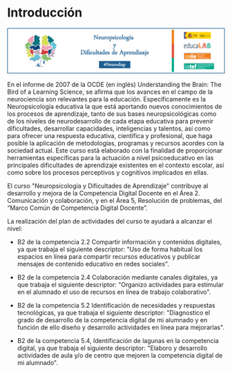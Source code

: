 # Introducción

[![Banner del curso del INTEF](img/Neuropsicologia_Tutorizado_Banner600x125.png)](http://formacion.educalab.es/course/view.php?id=470)


En el informe de 2007 de la OCDE (en inglés) Understanding the Brain: The Bird of a Learning Science, se afirma que los avances en el campo de la neurociencia son relevantes para la educación. Específicamente es la Neuropsicología educativa la que está aportando nuevos conocimientos de los procesos de aprendizaje, tanto de sus bases neuropsicológicas como de los niveles de neurodesarrollo de cada etapa educativa para prevenir dificultades, desarrollar capacidades, inteligencias y talentos, así como para ofrecer una respuesta educativa, científica y profesional, que haga posible la aplicación de metodologías, programas y recursos acordes con la sociedad actual.
Este curso está elaborado con la finalidad de proporcionar herramientas específicas para la actuación a nivel psicoeducativo en las principales dificultades de aprendizaje existentes en el contexto escolar, así como sobre los procesos perceptivos y cognitivos implicados en ellas.

El curso "Neuropsicología y Dificultades de Aprendizaje" contribuye al desarrollo y mejora de la Competencia Digital Docente en el Área 2. Comunicación y colaboración, y en el Área 5, Resolución de problemas, del “Marco Común de Competencia Digital Docente”.

La realización del plan de actividades del curso te ayudará a alcanzar el nivel:

* B2 de la competencia 2.2 Compartir información y contenidos digitales, ya que trabaja el siguiente descriptor: "Uso de forma habitual los espacios en línea para compartir recursos educativos y publicar mensajes de contenido educativo en redes sociales".

* B2 de la competencia 2.4 Colaboración mediante canales digitales, ya que trabaja el siguiente descriptor: "Organizo actividades para estimular en el alumnado el uso de recursos en línea de trabajo colaborativo".

* B2 de la competencia 5.2 Identificación de necesidades y respuestas tecnológicas, ya que trabaja el siguiente descriptor: "Diagnostico el grado de desarrollo de la competencia digital de mi alumnado y en función de ello diseño y desarrollo actividades en línea para mejorarlas".

* B2 de la competencia 5.4, Identificación de lagunas en la competencia digital, ya que trabaja el siguiente descriptor: "Elaboro y desarrollo actividades de aula y/o de centro que mejoren la competencia digital de mi alumnado".

